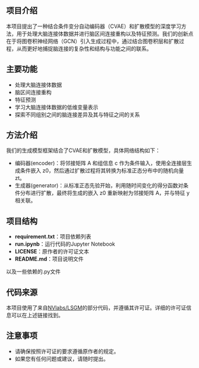 ## 项目介绍

本项目提出了一种结合条件变分自动编码器（CVAE）和扩散模型的深度学习方法，用于处理大脑连接体数据并进行脑区间连接重构以及特征预测。我们的创新点在于将图卷积神经网络（GCN）引入生成过程中，通过结合图卷积层和扩散过程，从而更好地捕捉脑连接的复杂性和结构与功能之间的联系。

## 主要功能

- 处理大脑连接体数据
- 脑区间连接重构
- 特征预测
- 学习大脑连接体数据的低维变量表示
- 探索不同组别之间的脑连接差异及其与特征之间的关系

## 方法介绍

我们的生成模型框架结合了CVAE和扩散模型，具体网络结构如下：

- 编码器(encoder)：将邻接矩阵 A 和组信息 c 作为条件输入，使用全连接层生成条件嵌入 z0，然后通过扩散过程将其转换为标准正态分布中的随机向量 zt。
- 生成器(generator)：从标准正态先验开始，利用随时间变化的得分函数对条件分布进行扩散，最终将生成的嵌入 z0 重新映射为邻接矩阵 A，并与特征 y 相关联。

## 项目结构

- **requirement.txt**：项目依赖列表
- **run.ipynb**：运行代码的Jupyter Notebook
- **LICENSE**：原作者的许可证文本
- **README.md**：项目说明文件

以及一些依赖的.py文件


## 代码来源

本项目使用了来自[NVlabs/LSGM](https://github.com/NVlabs/LSGM)的部分代码，并遵循其许可证。详细的许可证信息可以在上述链接找到。

## 注意事项

- 请确保按照许可证的要求遵循原作者的规定。
- 如果您有任何问题或建议，请随时提出。
